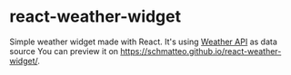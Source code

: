 # react-weather-widget

Simple weather widget made with React. It's using <a href="https://www.weatherapi.com/">Weather API</a> as data source
You can preview it on <a href="https://schmatteo.github.io/react-weather-widget/">https://schmatteo.github.io/react-weather-widget/</a>.
